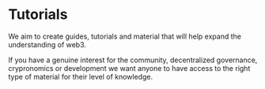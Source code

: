 # Tutorials
We aim to create guides, tutorials and material that will help expand the understanding of web3.

If you have a genuine interest for the community, decentralized governance, crypronomics or development
we want anyone to have access to the right type of material for their level of knowledge.

